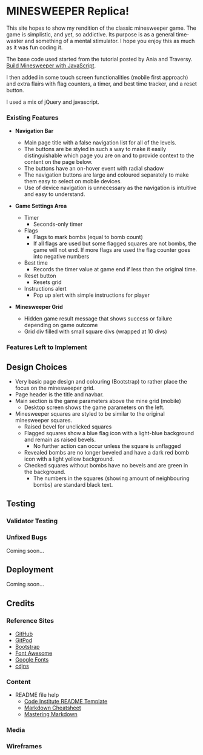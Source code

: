 # MINESWEEPER Replica!

This site hopes to show my rendition of the classic minesweeper game. The game is simplistic, and yet, so addictive. Its purpose is as a general time-waster and something of a mental stimulator.
I hope you enjoy this as much as it was fun coding it.

The base code used started from the tutorial posted by Ania and Traversy. [Build Minesweeper with JavaScript](https://www.youtube.com/watch?v=W0No1JDc6vE).

I then added in some touch screen functionalities (mobile first approach) and extra flairs with flag counters, a timer, and best time tracker, and a reset button.

I used a mix of jQuery and javascript.

### Existing Features

+ __Navigation Bar__

    + Main page title with a false navigation list for all of the levels.
    + The buttons are be styled in such a way to make it easily distinguishable which page you are on and to provide context to the content on the page below.
    + The buttons have an on-hover event with radial shadow
    + The navigation buttons are large and coloured separately to make them easy to select on mobile devices.
    + Use of device navigation is unnecessary as the navigation is intuitive and easy to understand.

+ __Game Settings Area__

    + Timer
        + Seconds-only timer
    + Flags
        + Flags to mark bombs (equal to bomb count)
        + If all flags are used but some flagged squares are not bombs, the game will not end. If more flags are used the flag counter goes into negative numbers
    + Best time
        + Records the timer value at game end if less than the original time.
    + Reset button
        + Resets grid
    + Instructions alert
        + Pop up alert with simple instructions for player

+ __Minesweeper Grid__

    + Hidden game result message that shows success or failure depending on game outcome
    + Grid div filled with small square divs (wrapped at 10 divs)

### Features Left to Implement

## Design Choices

+ Very basic page design and colouring (Bootstrap) to rather place the focus on the minesweeper grid.
+ Page header is the title and navbar.
+ Main section is the game parameters above the mine grid (mobile)
    + Desktop screen shows the game parameters on the left.
+ Minesweeper squares are styled to be similar to the original minesweeper squares.
    + Raised bevel for unclicked squares
    + Flagged squares show a blue flag icon with a light-blue background and remain as raised bevels.
        + No further action can occur unless the square is unflagged
    + Revealed bombs are no longer beveled and have a dark red bomb icon with a light yellow background.
    + Checked squares without bombs have no bevels and are green in the background.
        + The numbers in the squares (showing amount of neighbouring bombs) are standard black text.

## Testing

### Validator Testing 

### Unfixed Bugs

Coming soon...

## Deployment

Coming soon...

## Credits

### Reference Sites

+ [GitHub](https://github.com/)
+ [GitPod](https://gitpod.io/)
+ [Bootstrap](https://getbootstrap.com/)
+ [Font Awesome](https://fontawesome.com/)
+ [Google Fonts](https://fonts.google.com/)
+ [cdjns](https://cdnjs.com/)

### Content

+ README file help
    + [Code Institute README Template](https://github.com/Code-Institute-Solutions/readme-template)
    + [Markdown Cheatsheet](https://github.com/adam-p/markdown-here/wiki/Markdown-Cheatsheet)
    + [Mastering Markdown](https://guides.github.com/features/mastering-markdown/)

### Media

### Wireframes

